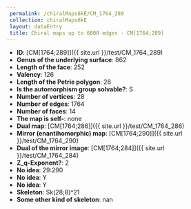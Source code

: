 ```yaml
--- 
 permalink: /chiralMaps6kE/CM_1764_289 
 collection: chiralMaps6kE
 layout: dataEntry
 title: Chiral maps up to 6000 edges - CM[1764;289]
---
```


- **ID**: [CM[1764;289]]({{ site.url }}/test/CM_1764_289)
- **Genus of the underlying surface**: 862
- **Length of the face**: 252
- **Valency**: 126
- **Length of the Petrie polygon**: 28
- **Is the automorphism group solvable?**: S
- **Number of vertices**: 28
- **Number of edges**: 1764
- **Number of faces**: 14
- **The map is self-**: none
- **Dual map**: [CM[1764;286]]({{ site.url }}/test/CM_1764_286)
- **Mirror (enantihomorphic) map**: [CM[1764;290]]({{ site.url }}/test/CM_1764_290)
- **Dual of the mirror image**: [CM[1764;284]]({{ site.url }}/test/CM_1764_284)
- **Z_q-Exponent?**: 2
- **No idea**:  29:290
- **No idea**: Y
- **No idea**: Y
- **Skeleton**: Sk(28;8)^21
- **Some other kind of skeleton**: nan
